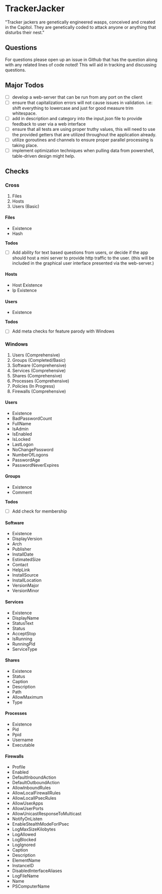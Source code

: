 # TrackerJacker
"Tracker jackers are genetically engineered wasps, conceived and created in the Capitol. They are genetically coded to attack anyone or anything that disturbs their nest."

## Questions
For questions please open up an issue in Github that has the question along with any related lines of code noted! This will aid in tracking and discussing questions.

## Major Todos
- [ ] develop a web-server that can be run from any port on the client
- [ ] ensure that capitalization errors will not cause issues in validation. i.e: shift everything to lowercase and just for good measure trim whitespace.
- [ ] add in description and category into the input.json file to provide feedback to user via a web interface
- [ ] ensure that all tests are using proper truthy values, this will need to use the provided getters that are utilized throughout the application already.
- [ ] utilize goroutines and channels to ensure proper parallel processing is taking place.
- [ ] implement optimization techniques when pulling data from powershell, table-driven design might help.

## Checks
### Cross
1. Files
2. Hosts
3. Users (Basic)

#### Files
* Existence
* Hash

**Todos**
- [ ] Add ability for text based questions from users, or decide if the app should host a mini server to provide http traffic to the user. (this will be included in the graphical user interface presented via the web-server.)

#### Hosts
* Host Existence
* Ip Existence

#### Users
* Existence

**Todos**
- [ ] Add meta checks for feature parody with Windows

### Windows
1. Users (Comprehensive)
2. Groups (Completed/Basic)
3. Software (Comprehensive)
4. Services (Comprehensive) 
5. Shares (Comprehensive)
6. Processes (Comprehensive)
7. Policies (In Progress)
8. Firewalls (Comprehensive)

#### Users
* Existence
* BadPasswordCount
* FullName
* IsAdmin
* IsEnabled
* IsLocked
* LastLogon
* NoChangePassword
* NumberOfLogons
* PasswordAge
* PasswordNeverExpires

#### Groups
* Existence
* Comment

**Todos**
- [ ] Add check for membership

#### Software
* Existence
* DisplayVersion
* Arch
* Publisher
* InstallDate
* EstimatedSize
* Contact
* HelpLink
* InstallSource
* InstallLocation
* VersionMajor
* VersionMinor

#### Services
* Existence
* DisplayName
* StatusText
* Status
* AcceptStop
* IsRunning
* RunningPid
* ServiceType

#### Shares
* Existence
* Status
* Caption
* Description
* Path
* AllowMaximum
* Type

#### Processes
* Existence
* Pid
* Ppid
* Username
* Executable

#### Firewalls
* Profile
* Enabled
* DefaultInboundAction
* DefaultOutboundAction
* AllowInboundRules
* AllowLocalFirewallRules
* AllowLocalIPsecRules
* AllowUserApps
* AllowUserPorts
* AllowUnicastResponseToMulticast
* NotifyOnListen
* EnableStealthModeForIPsec
* LogMaxSizeKilobytes
* LogAllowed
* LogBlocked
* LogIgnored
* Caption
* Description
* ElementName
* InstanceID
* DisabledInterfaceAliases
* LogFileName
* Name
* PSComputerName
